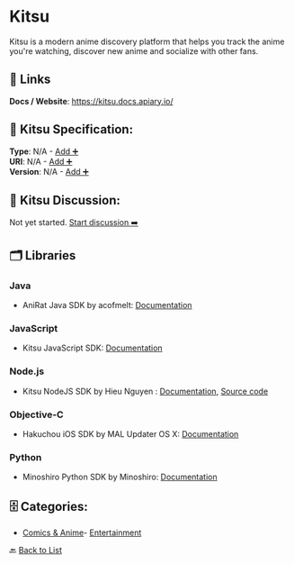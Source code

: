 # Kitsu

Kitsu is a modern anime discovery platform that helps you track the anime you're watching, discover new anime and socialize with other fans.

##  🔗 Links
**Docs / Website**: https://kitsu.docs.apiary.io/

## 🧬 Kitsu Specification:
**Type**: N/A - [Add ➕](https://github.com/apis-list/apis-list/edit/main/apis/kitsu/kitsu.yaml)  
**URI**: N/A - [Add ➕](https://github.com/apis-list/apis-list/edit/main/apis/kitsu/kitsu.yaml)  
**Version**: N/A - [Add ➕](https://github.com/apis-list/apis-list/edit/main/apis/kitsu/kitsu.yaml)

## 💬 Kitsu Discussion:
Not yet started. [Start discussion ➡️](https://github.com/apis-list/apis-list/discussions/new)

## 🗂️ Libraries
### Java
- AniRat Java SDK by acofmelt: [Documentation](https://github.com/acofmelt/AniRat)
### JavaScript
- Kitsu JavaScript SDK: [Documentation](https://github.com/hummingbird-me/hummingbird-client)
### Node.js
- Kitsu NodeJS SDK by Hieu Nguyen : [Documentation](https://www.npmjs.com/package/kitsu-api), [Source code](https://github.com/hieunhit/kitsu-api)
### Objective-C
- Hakuchou iOS SDK by MAL Updater OS X: [Documentation](https://github.com/Atelier-Shiori/Hakuchou)
### Python
- Minoshiro Python SDK by Minoshiro: [Documentation](https://github.com/Mino-shiro/Minoshiro)


## 🗄️ Categories:
- [Comics & Anime](https://github.com/apis-list/apis-list#comics--anime-)- [Entertainment](https://github.com/apis-list/apis-list#entertainment-)

🔙  [Back to List](https://github.com/apis-list/apis-list)
